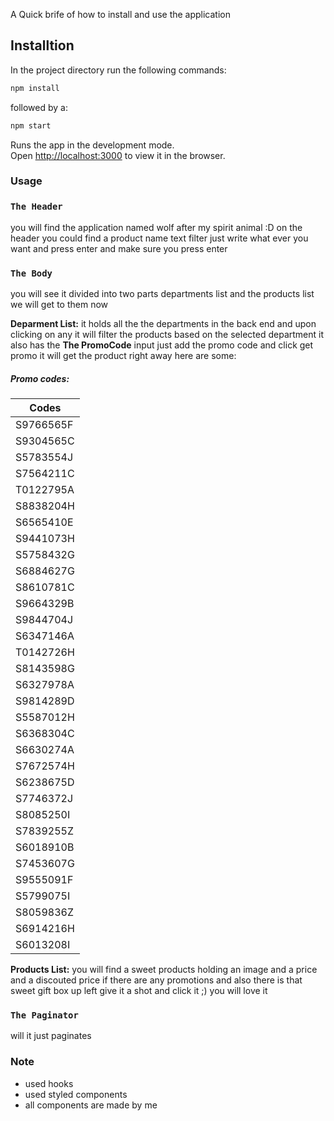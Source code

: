 A Quick brife of how to install and use the application
## Installtion

In the project directory run the following commands:

```bash
npm install
```
followed by a:
```bash
npm start
```
Runs the app in the development mode.<br />
Open [http://localhost:3000](http://localhost:3000) to view it in the browser.


### Usage

### `The Header`
you will find the application named wolf after my spirit animal :D 
on the header you could find a product name text filter just write what ever you want
and press enter and make sure you press enter

### `The Body`

you will see it divided into two parts departments list and the products list we will get to 
them now

**Deparment List:**
it holds all the the departments in the back end and upon clicking on any it will filter the
products based on the selected department it also has the **The PromoCode** input just add the promo code and click get promo it will get the product right away here are some:

##### Promo codes:

Codes       | 
----------- |
S9766565F   |
S9304565C   |
S5783554J   |
S7564211C   |
T0122795A   |
S8838204H   |
S6565410E   |
S9441073H   |
S5758432G   |
S6884627G   |
S8610781C   |
S9664329B   |
S9844704J   |
S6347146A   |
T0142726H   |
S8143598G   |
S6327978A   |
S9814289D   |
S5587012H   |
S6368304C   |
S6630274A   |
S7672574H   |
S6238675D   |
S7746372J   |
S8085250I   |
S7839255Z   |
S6018910B   |
S7453607G   |
S9555091F   |
S5799075I   |
S8059836Z   |
S6914216H   |
S6013208I   |

**Products List:**
you will find a sweet products holding an image and a price and a discouted price if there are any promotions and also there is that sweet gift box up left give it a shot and click it 
;) you will love it

### `The Paginator`
will it just paginates

### Note
* used hooks
* used styled components
* all components are made by me
